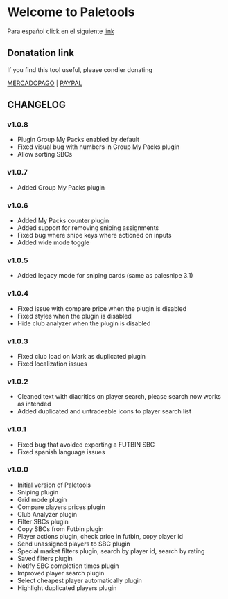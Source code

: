 # Welcome to Paletools 
Para español click en el siguiente [link](README.es.md)

## Donatation link
If you find this tool useful, please condier donating

[MERCADOPAGO](https://ceneka.net/mp/d/paletaeaa) | [PAYPAL](https://streamlabs.com/paleta_ar/tip)

## CHANGELOG

### v1.0.8
- Plugin Group My Packs enabled by default
- Fixed visual bug with numbers in Group My Packs plugin
- Allow sorting SBCs

### v1.0.7
- Added Group My Packs plugin

### v1.0.6
- Added My Packs counter plugin
- Added support for removing sniping assignments
- Fixed bug where snipe keys where actioned on inputs
- Added wide mode toggle

### v1.0.5
- Added legacy mode for sniping cards (same as palesnipe 3.1) 

### v1.0.4
- Fixed issue with compare price when the plugin is disabled
- Fixed styles when the plugin is  disabled
- Hide club analyzer when the plugin is disabled

### v1.0.3
- Fixed club load on Mark as duplicated plugin</li>
- Fixed localization issues</li>

### v1.0.2
- Cleaned text with diacritics on player search, please search now works as intended
- Added duplicated and untradeable icons to player search list

### v1.0.1
- Fixed bug that avoided exporting a FUTBIN SBC
- Fixed spanish language issues

### v1.0.0
- Initial version of Paletools
- Sniping plugin
- Grid mode plugin
- Compare players prices plugin
- Club Analyzer plugin
- Filter SBCs plugin
- Copy SBCs from Futbin plugin
- Player actions plugin, check price in futbin, copy player id
- Send unassigned players to SBC plugin
- Special market filters plugin, search by player id, search by rating
- Saved filters plugin
- Notify SBC completion times plugin
- Improved player search plugin
- Select cheapest player automatically plugin
- Highlight duplicated players plugin